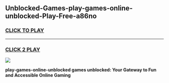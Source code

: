 
## Unblocked-Games-play-games-online-unblocked-Play-Free-a86no
<h3>
<a href="https://premium76.site?title=play-games-online-unblocked&ref=18A">CLICK TO PLAY</a></h3>
<hr>

<h3>
<a href="https://premium76.site?title=play-games-online-unblocked&ref=18A">CLICK 2 PLAY</a>
  
</h3>

<a href="https://premium76.site?title=play-games-online-unblocked&ref=18A"><img src="https://clearcache.store/games.png"></a>


**play-games-online-unblocked games unblocked: Your Gateway to Fun and Accessible Online Gaming**
